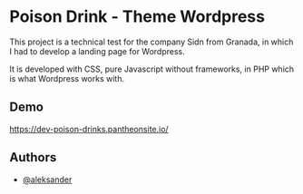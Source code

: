 
# Poison Drink - Theme Wordpress

This project is a technical test for the company Sidn from Granada, in which I had to develop a landing page for Wordpress.

It is developed with CSS, pure Javascript without frameworks, in PHP which is what Wordpress works with.


## Demo

https://dev-poison-drinks.pantheonsite.io/


## Authors

- [@aleksander](https://github.com/AleksanderProkhorenkoDEV)